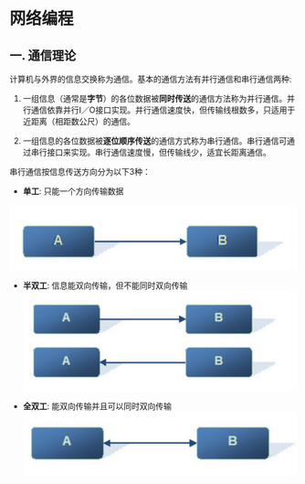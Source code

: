 # 网络编程
## 一. 通信理论

计算机与外界的信息交换称为通信。基本的通信方法有并行通信和串行通信两种:

1. 一组信息（通常是**字节**）的各位数据被**同时传送**的通信方法称为并行通信。并行通信依靠并行I／O接口实现。并行通信速度快，但传输线根数多，只适用于近距离（相距数公尺）的通信。

2. 一组信息的各位数据被**逐位顺序传送**的通信方式称为串行通信。串行通信可通过串行接口来实现。串行通信速度慢，但传输线少，适宜长距离通信。

串行通信按信息传送方向分为以下3种：

- **单工**: 只能一个方向传输数据

![](media/15254053622713.jpg)

- **半双工**: 信息能双向传输，但不能同时双向传输
![](media/15254054116466.jpg)

- **全双工**: 能双向传输并且可以同时双向传输
![](media/15254054440890.jpg)


